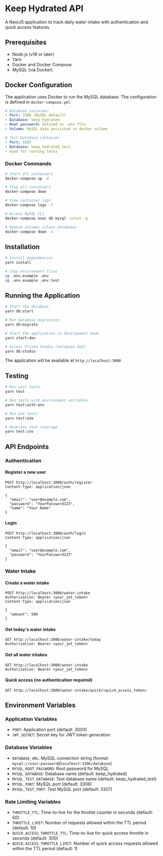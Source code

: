 # Keep Hydrated API

A NestJS application to track daily water intake with authentication and quick access features.

## Prerequisites

- Node.js (v18 or later)
- Yarn
- Docker and Docker Compose
- MySQL (via Docker)

## Docker Configuration

The application uses Docker to run the MySQL database. The configuration is defined in `docker-compose.yml`:

```yaml
# Database container
- Port: 3306 (MySQL default)
- Database: keep_hydrated
- Root password: defined in .env file
- Volume: MySQL data persisted in docker volume

# Test Database container
- Port: 3307
- Database: keep_hydrated_test
- Used for running tests
```

### Docker Commands

```bash
# Start all containers
docker-compose up -d

# Stop all containers
docker-compose down

# View container logs
docker-compose logs -f

# Access MySQL CLI
docker-compose exec db mysql -uroot -p

# Remove volumes (clean database)
docker-compose down -v
```

## Installation

```bash
# Install dependencies
yarn install

# Copy environment files
cp .env.example .env
cp .env.example .env.test
```

## Running the Application

```bash
# Start the database
yarn db:start

# Run database migrations
yarn db:migrate

# Start the application in development mode
yarn start:dev

# Access Prisma Studio (database GUI)
yarn db:studio
```

The application will be available at `http://localhost:3000`

## Testing

```bash
# Run unit tests
yarn test

# Run tests with environment variables
yarn test:with-env

# Run e2e tests
yarn test:e2e

# Generate test coverage
yarn test:cov
```

## API Endpoints

### Authentication

#### Register a new user
```http
POST http://localhost:3000/auth/register
Content-Type: application/json

{
  "email": "user@example.com",
  "password": "YourPassword123",
  "name": "Your Name"
}
```

#### Login
```http
POST http://localhost:3000/auth/login
Content-Type: application/json

{
  "email": "user@example.com",
  "password": "YourPassword123"
}
```

### Water Intake

#### Create a water intake
```http
POST http://localhost:3000/water-intake
Authorization: Bearer <your_jwt_token>
Content-Type: application/json

{
  "amount": 500
}
```

#### Get today's water intake
```http
GET http://localhost:3000/water-intake/today
Authorization: Bearer <your_jwt_token>
```

#### Get all water intakes
```http
GET http://localhost:3000/water-intake
Authorization: Bearer <your_jwt_token>
```

#### Quick access (no authentication required)
```http
GET http://localhost:3000/water-intake/quick/<quick_access_token>
```

## Environment Variables

### Application Variables
- `PORT`: Application port (default: 3000)
- `JWT_SECRET`: Secret key for JWT token generation

### Database Variables
- `DATABASE_URL`: MySQL connection string (format: `mysql://user:password@localhost:3306/database`)
- `MYSQL_ROOT_PASSWORD`: Root password for MySQL
- `MYSQL_DATABASE`: Database name (default: keep_hydrated)
- `MYSQL_TEST_DATABASE`: Test database name (default: keep_hydrated_test)
- `MYSQL_PORT`: MySQL port (default: 3306)
- `MYSQL_TEST_PORT`: Test MySQL port (default: 3307)

### Rate Limiting Variables
- `THROTTLE_TTL`: Time-to-live for the throttle counter in seconds (default: 60)
- `THROTTLE_LIMIT`: Number of requests allowed within the TTL period (default: 10)
- `QUICK_ACCESS_THROTTLE_TTL`: Time-to-live for quick access throttle in seconds (default: 300)
- `QUICK_ACCESS_THROTTLE_LIMIT`: Number of quick access requests allowed within the TTL period (default: 1)
